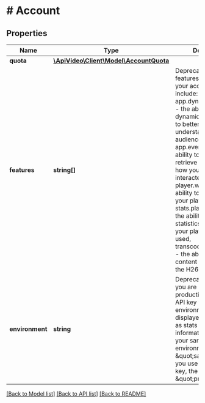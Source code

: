 # # Account

## Properties

Name | Type | Description | Notes
------------ | ------------- | ------------- | -------------
**quota** | [**\ApiVideo\Client\Model\AccountQuota**](AccountQuota.md) |  | [optional]
**features** | **string[]** | Deprecated. What features are enabled for your account. Choices include: app.dynamic_metadata - the ability to dynamically tag videos to better segment and understand your audiences, app.event_log - the ability to create and retrieve a log detailing how your videos were interacted with, player.white_label - the ability to customise your player, stats.player_events - the ability to see statistics about how your player is being used, transcode.mp4_support - the ability to reformat content into mp4 using the H264 codec. | [optional]
**environment** | **string** | Deprecated. Whether you are using your production or sandbox API key will impact what environment is displayed here, as well as stats and features information. If you use your sandbox key, the environment is \&quot;sandbox.\&quot; If you use your production key, the environment is \&quot;production.\&quot; | [optional]

[[Back to Model list]](../../README.md#models) [[Back to API list]](../../README.md#endpoints) [[Back to README]](../../README.md)
